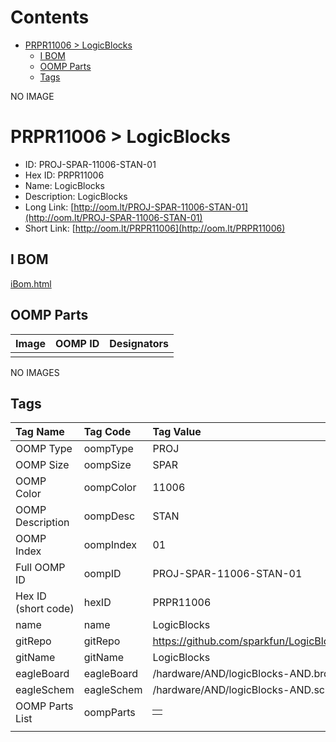 



Contents
========

* [PRPR11006 > LogicBlocks](#prpr11006--logicblocks)
	* [I BOM](#i-bom)
	* [OOMP Parts](#oomp-parts)
	* [Tags](#tags)
  
NO IMAGE  
# PRPR11006 > LogicBlocks

- ID: PROJ-SPAR-11006-STAN-01
- Hex ID: PRPR11006
- Name: LogicBlocks
- Description: LogicBlocks
- Long Link: [http://oom.lt/PROJ-SPAR-11006-STAN-01](http://oom.lt/PROJ-SPAR-11006-STAN-01)
- Short Link: [http://oom.lt/PRPR11006](http://oom.lt/PRPR11006)

## I BOM
  
[iBom.html](https://htmlpreview.github.io/?https://github.com/oomlout/oomlout_OOMP_projects/blob/main/PROJ/SPAR/11006/STAN/01ibom.html)
## OOMP Parts
  

|Image|OOMP ID|Designators|
| :--- | :--- | :--- |
||||
  
NO IMAGES  
## Tags
  

|Tag Name|Tag Code|Tag Value|
| :--- | :--- | :--- |
|OOMP Type|oompType|PROJ|
|OOMP Size|oompSize|SPAR|
|OOMP Color|oompColor|11006|
|OOMP Description|oompDesc|STAN|
|OOMP Index|oompIndex|01|
|Full OOMP ID|oompID|PROJ-SPAR-11006-STAN-01|
|Hex ID (short code)|hexID|PRPR11006|
|name|name|LogicBlocks|
|gitRepo|gitRepo|https://github.com/sparkfun/LogicBlocks|
|gitName|gitName|LogicBlocks|
|eagleBoard|eagleBoard|/hardware/AND/logicBlocks-AND.brd|
|eagleSchem|eagleSchem|/hardware/AND/logicBlocks-AND.sch|
|OOMP Parts List|oompParts|<table><tr><td></td></tr></table>|
||||
